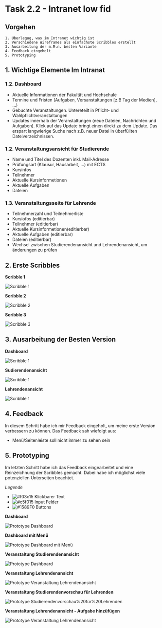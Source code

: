 # Task 2.2 - Intranet low fid
## Vorgehen
    1. Überlegug, was im Intranet wichtig ist
    2. Verschiedene Wireframes als einfachste Scribbles erstellt
    3. Ausarbeitung der m.M.n. besten Variante
    4. Feedback eingeholt
    5. Prototyping

## 1. Wichtige Elemente Im Intranat
### 1.2. Dashboard
- Aktuelle Informationen der Fakultät und Hochschule
- Termine und Fristen (Aufgaben, Versanstaltungen [z.B Tag der Medien], ...)
- Gebuchte Veranstaltungen. Untereteilt in Pflicht- und Wahlpflichtveranstaltungen
- Updates innerhalb der Veranstaltungen (neue Dateien, Nachrichten und Aufgaben). Klick auf das Update bringt einen direkt zu dem Update. Das erspart langwierige Suche nach z.B. neuer Datei in überfüllten Dateiverzeichnissen.

### 1.2. Veranstaltungsansicht für Studierende
- Name und Titel des Dozenten inkl. Mail-Adresse
- Prüfungsart (Klausur, Hausarbeit, ...) mit ECTS
- Kursinfos
- Teilnehmer
- Aktuelle Kursinformetionen
- Aktuelle Aufgaben
- Dateien

### 1.3. Veranstaltungsseite für Lehrende
- Teilnehmerzahl und Teilnehmerliste
- Kursiofos (editierbar)
- Teilnehmer (editierbar)
- Aktuelle Kursinformetionen(editierbar)
- Aktuelle Aufgaben (editierbar)
- Dateien (editierbar)
- Wechsel zwischen Studierendenansicht und Lehrendenansicht, um änderungen zu prüfen

## 2. Erste Scribbles
**Scribble 1**

![Scribble 1](img/scribble01.jpg)

**Scribble 2**

![Scribble 2](img/scribble02.jpg)

**Scribble 3**

![Scribble 3](img/scribble03.jpg)

## 3. Ausarbeitung der Besten Version
**Dashboard**

![Scribble 1](img/ausarbeit-dashboard.jpg)

**Sudierendenansicht**

![Scribble 1](img/ausarbeit-studi.jpg)

**Lehrendenansicht**

![Scribble 1](img/ausarbeit-dozent.jpg)


## 4. Feedback
In diesem Schritt habe ich mir Feedback eingeholt, um meine erste Version verbessern zu können. Das Feedback sah wiefolgt aus:
- Menü/Seitenleiste soll nicht immer zu sehen sein

## 5. Prototyping
Im letzten Schritt habe ich das Feedback eingearbeitet und eine Reinzeichnung der Scribbles gemacht. Dabei habe ich möglichst viele potenziellen Unterseiten beachtet.

*Legende*
- ![#f03c15](https://via.placeholder.com/15/f03c15/000000?text=+) Klickbarer Text
- ![#c5f015](https://via.placeholder.com/15/c5f015/000000?text=+) Input Felder
- ![#1589F0](https://via.placeholder.com/15/1589F0/000000?text=+) Buttons



**Dashboard**

![Prototype Dashboard](img/reinzeichnung-dashboard.jpg)

**Dashboard mit Menü**

![Prototype Dashboard mit Menü](img/reinzeichnung-menu%20ueber%20dashboard.jpg)

**Veranstaltung Studierendenansicht**

![Prototype Dashboard](img/reinzeichnung-studi.jpg)

**Veranstaltung Lehrendenansicht**

![Prototype Veranstaltung Lehrendenansicht](img/reinzeichnung-dozent%20dozent.jpg)

**Veranstaltung Studierendenvorschau für Lehrenden**

![Prototype Studierendenvorschau%20für%20Lehrenden](img/reinzeichnung-dozent%20studi.jpg)

**Veranstaltung Lehrendenansicht - Aufgabe hinzüfügen**

![Prototype Veranstaltung Lehrendenansicht](img/reinzeichnung-aufgabe%20hinzufuegen.jpg)







